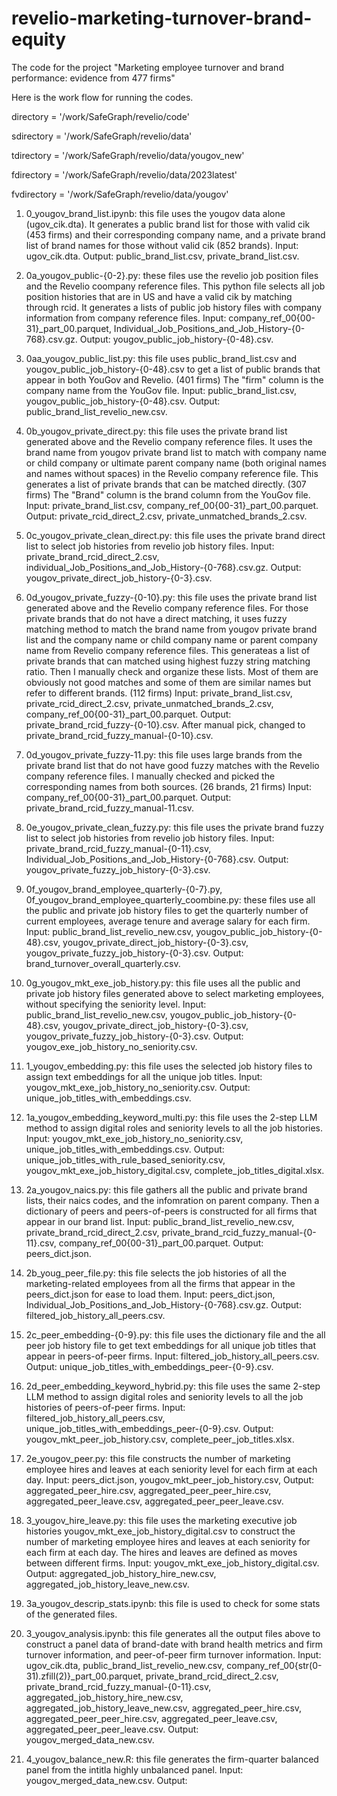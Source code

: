 # revelio-marketing-turnover-brand-equity
The code for the project "Marketing employee turnover and brand performance: evidence from 477 firms"

Here is the work flow for running the codes.

directory = '/work/SafeGraph/revelio/code'

sdirectory = '/work/SafeGraph/revelio/data'

tdirectory = '/work/SafeGraph/revelio/data/yougov_new'

fdirectory = '/work/SafeGraph/revelio/data/2023latest'

fvdirectory = '/work/SafeGraph/revelio/data/yougov'


1. 0_yougov_brand_list.ipynb: this file uses the yougov data alone (ugov_cik.dta). It generates a public brand list for those with valid cik (453 firms) and their corresponding company name, and a private brand list
of brand names for those without valid cik (852 brands). Input: ugov_cik.dta. Output: public_brand_list.csv, private_brand_list.csv.

2. 0a_yougov_public-{0-2}.py: these files use the revelio job position files and the Revelio coompany reference files. This python file selects all job position histories that are in US and have a valid cik by matching through rcid. It generates a lists of public job history files with company information from company reference files. Input: company_ref_00{00-31}_part_00.parquet, Individual_Job_Positions_and_Job_History-{0-768}.csv.gz. Output: yougov_public_job_history-{0-48}.csv.

3. 0aa_yougov_public_list.py: this file uses public_brand_list.csv and yougov_public_job_history-{0-48}.csv to get a list of public brands that appear in both YouGov and Revelio. (401 firms) The "firm" column is the company name from the YouGov file. Input: 
public_brand_list.csv, yougov_public_job_history-{0-48}.csv. Output: public_brand_list_revelio_new.csv. 

4. 0b_yougov_private_direct.py: this file uses the private brand list generated above and the Revelio company reference files. It uses the brand name from yougov private brand list to match with company name or child company or ultimate parent company name (both original names and names without spaces) in the Revelio company reference file. This generates a list of private brands that can be matched directly. (307 firms) The "Brand" column is the brand column from the YouGov file. Input: private_brand_list.csv, company_ref_00{00-31}_part_00.parquet. Output: private_rcid_direct_2.csv, private_unmatched_brands_2.csv. 

5. 0c_yougov_private_clean_direct.py: this file uses the private brand direct list to select job histories from revelio job history files. Input: private_brand_rcid_direct_2.csv, individual_Job_Positions_and_Job_History-{0-768}.csv.gz. Output: yougov_private_direct_job_history-{0-3}.csv.

6. 0d_yougov_private_fuzzy-{0-10}.py: this file uses the private brand list generated above and the Revelio company reference files. For those private brands that do not have a direct matching, it uses fuzzy matching method  	to match the brand name from yougov private brand list and the company name or child company name or parent company name from Revelio company reference files. This generateas a list of private brands that can matched using 	highest fuzzy string matching ratio. Then I manually check and organize these lists. Most of them are obviously not good matches and some of them are similar names but refer to different brands. (112 firms) Input: private_brand_list.csv, private_rcid_direct_2.csv, private_unmatched_brands_2.csv, company_ref_00{00-31}_part_00.parquet.
Output: private_brand_rcid_fuzzy-{0-10}.csv. After manual pick, changed to private_brand_rcid_fuzzy_manual-{0-10}.csv.

7. 0d_yougov_private_fuzzy-11.py: this file uses large brands from the private brand list that do not have good fuzzy matches with the Revelio company reference files. I manually checked and picked 
the corresponding names from both sources. (26 brands, 21 firms) Input: company_ref_00{00-31}_part_00.parquet. Output: private_brand_rcid_fuzzy_manual-11.csv.

8. 0e_yougov_private_clean_fuzzy.py: this file uses the private brand fuzzy list to select job histories from revelio job history files. Input: private_brand_rcid_fuzzy_manual-{0-11}.csv, Individual_Job_Positions_and_Job_History-{0-768}.csv. Output: yougov_private_fuzzy_job_history-{0-3}.csv.

9. 0f_yougov_brand_employee_quarterly-{0-7}.py, 0f_yougov_brand_employee_quarterly_coombine.py: these files use all the public and private job history files to get the quarterly number of current employees, average tenure and average salary for each firm. Input: public_brand_list_revelio_new.csv, yougov_public_job_history-{0-48}.csv, yougov_private_direct_job_history-{0-3}.csv, yougov_private_fuzzy_job_history-{0-3}.csv. Output: brand_turnover_overall_quarterly.csv.

10. 0g_yougov_mkt_exe_job_history.py: this file uses all the public and private job history files generated above to select marketing employees, without specifying the seniority level. Input: public_brand_list_revelio_new.csv, yougov_public_job_history-{0-48}.csv, yougov_private_direct_job_history-{0-3}.csv, yougov_private_fuzzy_job_history-{0-3}.csv. Output: yougov_exe_job_history_no_seniority.csv.

11. 1_yougov_embedding.py: this file uses the selected job history files to assign text embeddings for all the unique job titles. Input: yougov_mkt_exe_job_history_no_seniority.csv. Output: unique_job_titles_with_embeddings.csv.

12. 1a_yougov_embedding_keyword_multi.py: this file uses the 2-step LLM method to assign digital roles and seniority levels to all the job histories. Input: yougov_mkt_exe_job_history_no_seniority.csv, unique_job_titles_with_embeddings.csv. Output: unique_job_titles_with_rule_based_seniority.csv, yougov_mkt_exe_job_history_digital.csv, complete_job_titles_digital.xlsx.

13. 2a_yougov_naics.py: this file gathers all the public and private brand lists, their naics codes, and the infomration on parent company. Then a dictionary of peers and peers-of-peers is constructed for all firms that appear in our brand list. Input: public_brand_list_revelio_new.csv, private_brand_rcid_direct_2.csv, private_brand_rcid_fuzzy_manual-{0-11}.csv, company_ref_00{00-31}_part_00.parquet. Output: peers_dict.json.

14. 2b_youg_peer_file.py: this file selects the job histories of all the marketing-related employees from all the firms that appear in the peers_dict.json for ease to load them. Input: peers_dict.json, Individual_Job_Positions_and_Job_History-{0-768}.csv.gz. Output: filtered_job_history_all_peers.csv.

15. 2c_peer_embedding-{0-9}.py: this file uses the dictionary file and the all peer job history file to get text embeddings for all unique job titles that appear in peers-of-peer firms. Input: filtered_job_history_all_peers.csv. Output: unique_job_titles_with_embeddings_peer-{0-9}.csv. 

16. 2d_peer_embedding_keyword_hybrid.py: this file uses the same 2-step LLM method to assign digital roles and seniority levels to all the job histories of peers-of-peer firms. Input: filtered_job_history_all_peers.csv, unique_job_titles_with_embeddings_peer-{0-9}.csv. Output: yougov_mkt_peer_job_history.csv, complete_peer_job_titles.xlsx.

17. 2e_yougov_peer.py: this file constructs the number of marketing employee hires and leaves at each seniority level for each firm at each day. Input: peers_dict.json, yougov_mkt_peer_job_history.csv, Output: aggregated_peer_hire.csv, aggregated_peer_peer_hire.csv, aggregated_peer_leave.csv, aggregated_peer_peer_leave.csv.

18. 3_yougov_hire_leave.py: this file uses the marketing executive job histories yougov_mkt_exe_job_history_digital.csv to construct the number of marketing employee hires and leaves at each seniority for each firm at each day. The hires and leaves are defined as moves between different firms. Input: yougov_mkt_exe_job_history_digital.csv. Output: aggregated_job_history_hire_new.csv, aggregated_job_history_leave_new.csv.

19. 3a_yougov_descrip_stats.ipynb: this file is used to check for some stats of the generated files.

20. 3_yougov_analysis.ipynb: this file generates all the output files above to construct a panel data of brand-date with brand health metrics and firm turnover information, and peer-of-peer firm turnover information. Input: ugov_cik.dta, public_brand_list_revelio_new.csv, company_ref_00{str(0-31).zfill(2)}_part_00.parquet, private_brand_rcid_direct_2.csv, private_brand_rcid_fuzzy_manual-{0-11}.csv, aggregated_job_history_hire_new.csv, aggregated_job_history_leave_new.csv, aggregated_peer_hire.csv, aggregated_peer_peer_hire.csv, aggregated_peer_leave.csv, aggregated_peer_peer_leave.csv. Output: yougov_merged_data_new.csv. 

21. 4_yougov_balance_new.R: this file generates the firm-quarter balanced panel from the intitla highly unbalanced panel. Input: yougov_merged_data_new.csv. Output: 
